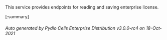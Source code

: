 






This service provides endpoints for reading and saving enterprise license.

[:summary]

###### Auto generated by Pydio Cells Enterprise Distribution v3.0.0-rc4 on 18-Oct-2021
